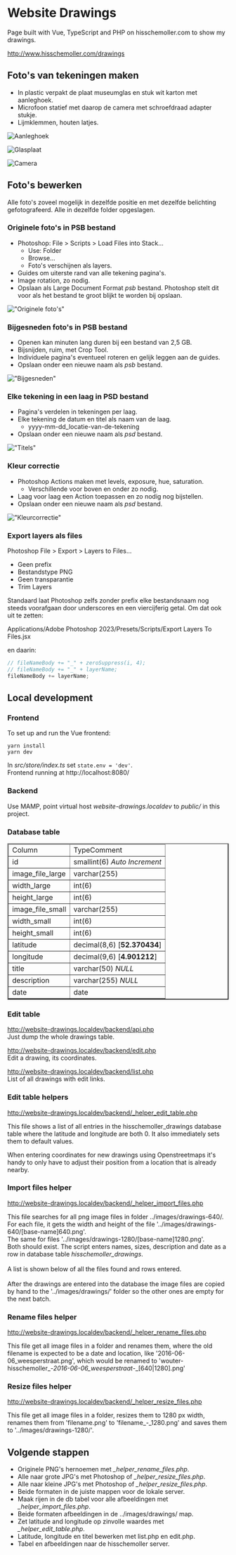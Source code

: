 # Website Drawings

Page built with Vue, TypeScript and PHP on hisschemoller.com to show my drawings.

http://www.hisschemoller.com/drawings

## Foto's van tekeningen maken

* In plastic verpakt de plaat museumglas en stuk wit karton met aanleghoek.
* Microfoon statief met daarop de camera met schroefdraad adapter stukje.
* Lijmklemmen, houten latjes.

![Aanleghoek](assets/img/tafel1.jpg 'Aanleghoek')

![Glasplaat](assets/img/tafel2.jpg 'Glasplaat')

![Camera](assets/img/tafel3.jpg 'Camera')


## Foto's bewerken

Alle foto's zoveel mogelijk in dezelfde positie en met dezelfde belichting gefotografeerd. Alle
in dezelfde folder opgeslagen.

### Originele foto's in PSB bestand

* Photoshop: File > Scripts > Load Files into Stack...
  * Use: Folder
  * Browse...
  * Foto's verschijnen als layers.
* Guides om uiterste rand van alle tekening pagina's.
* Image rotation, zo nodig.
* Opslaan als Large Document Format *psb* bestand. Photoshop stelt dit voor als het bestand te
groot blijkt te worden bij opslaan.

!["Originele foto's"](assets/img/boek-2020-01-originele-fotos.jpg "Originele foto's")

### Bijgesneden foto's in PSB bestand

* Openen kan minuten lang duren bij een bestand van 2,5 GB.
* Bijsnijden, ruim, met Crop Tool.
* Individuele pagina's eventueel roteren en gelijk leggen aan de guides.
* Opslaan onder een nieuwe naam als *psb* bestand.

!["Bijgesneden"](assets/img/boek-2020-02-bijgesneden.jpg "Bijgesneden")

### Elke tekening in een laag in PSD bestand

* Pagina's verdelen in tekeningen per laag.
* Elke tekening de datum en titel als naam van de laag.
  * yyyy-mm-dd_locatie-van-de-tekening
* Opslaan onder een nieuwe naam als *psd* bestand.

!["Titels"](assets/img/boek-2021-03-titels.jpg "Titels")

### Kleur correctie

* Photoshop Actions maken met levels, exposure, hue, saturation.
  * Verschillende voor boven en onder zo nodig.
* Laag voor laag een Action toepassen en zo nodig nog bijstellen.
* Opslaan onder een nieuwe naam als *psd* bestand.

!["Kleurcorrectie"](assets/img/boek-2021-04-kleurcorrectie.jpg "Kleurcorrectie")

### Export layers als files

Photoshop File > Export > Layers to Files...

* Geen prefix
* Bestandstype PNG
* Geen transparantie
* Trim Layers

Standaard laat Photoshop zelfs zonder prefix elke bestandsnaam nog steeds voorafgaan door
underscores en een viercijferig getal. Om dat ook uit te zetten:

Applications/Adobe Photoshop 2023/Presets/Scripts/Export Layers To Files.jsx

en daarin:

```javascript
// fileNameBody += "_" + zeroSuppress(i, 4);
// fileNameBody += "_" + layerName;
fileNameBody += layerName;
```

## Local development

### Frontend

To set up and run the Vue frontend:

```
yarn install
yarn dev
```

In *src/store/index.ts* set `state.env = 'dev'`.<br>
Frontend running at http://localhost:8080/<br>

### Backend

Use MAMP, point virtual host *website-drawings.localdev* to *public/* in this project.

### Database table

<table cellspacing="0" class="nowrap" border="2">
<thead><tr><td>Column</td><td>TypeComment</td></tr></thead>
<tbody>
<tr><td>id</td><td><span title="">smallint(6)</span> <i>Auto Increment</i></td></tr>
<tr class="odd"><td>image_file_large</td><td><span title="utf8mb3_general_ci">varchar(255)</span></td></tr>
<tr><td>width_large</td><td><span title="">int(6)</span></td></tr>
<tr class="odd"><td>height_large</td><td><span title="">int(6)</span>
</td></tr><tr><td>image_file_small</td><td><span title="utf8mb3_general_ci">varchar(255)</span>
</td></tr><tr class="odd"><td>width_small</td><td><span title="">int(6)</span>
</td></tr><tr><td>height_small</td><td><span title="">int(6)</span>
</td></tr><tr class="odd"><td>latitude</td><td><span title="">decimal(8,6)</span> <span title="Default value">[<b>52.370434</b>]</span>
</td></tr><tr><td>longitude</td><td><span title="">decimal(9,6)</span> <span title="Default value">[<b>4.901212</b>]</span>
</td></tr><tr class="odd"><td>title</td><td><span title="utf8mb3_general_ci">varchar(50)</span> <i>NULL</i>
</td></tr><tr><td>description</td><td><span title="utf8mb3_general_ci">varchar(255)</span> <i>NULL</i>
</td></tr><tr class="odd"><td>date</td><td><span title="">date</span>
</td></tr></tbody></table>

### Edit table

http://website-drawings.localdev/backend/api.php<br>
Just dump the whole drawings table.

http://website-drawings.localdev/backend/edit.php<br>
Edit a drawing, its coordinates.

http://website-drawings.localdev/backend/list.php<br>
List of all drawings with edit links.

### Edit table helpers

http://website-drawings.localdev/backend/_helper_edit_table.php

This file shows a list of all entries in the hisschemoller_drawings database table where the
latitude and longitude are both 0. It also immediately sets them to default values.

When entering coordinates for new drawings using Openstreetmaps it's handy to only have to adjust
their position from a location that is already nearby.

### Import files helper

http://website-drawings.localdev/backend/_helper_import_files.php

This file searches for all png image files in folder ../images/drawings-640/.<br>
For each file, it gets the width and height of the file
'../images/drawings-640/[base-name]640.png'.<br>
The same for files '../images/drawings-1280/[base-name]1280.png'.<br>
Both should exist. The script enters names, sizes, description and date as a row in database table
*hisschemoller_drawings*.<br>
<br>
A list is shown below of all the files found and rows entered.<br>
<br>
After the drawings are entered into the database the image files are copied by hand to the
'../images/drawings/' folder so the other ones are empty for the next batch.

### Rename files helper

http://website-drawings.localdev/backend/_helper_rename_files.php

This file get all image files in a folder and renames them, where the old filename is expected to be
a date and location, like '2016-06-06_weesperstraat.png', which would be renamed to 'wouter-hisschemoller_-_2016-06-06_weesperstraat_-_[640|1280].png'

### Resize files helper

http://website-drawings.localdev/backend/_helper_resize_files.php

This file get all image files in a folder, resizes them to 1280 px width, renames them from
'filename.png' to 'filename_-_1280.png' and saves them to '../images/drawings-1280/'.

## Volgende stappen

* Originele PNG's hernoemen met *_helper_rename_files.php*.
* Alle naar grote JPG's met Photoshop of *_helper_resize_files.php*.
* Alle naar kleine JPG's met Photoshop of *_helper_resize_files.php*.
* Beide formaten in de juiste mappen voor de lokale server.
* Maak rijen in de db tabel voor alle afbeeldingen met *_helper_import_files.php*.
* Beide formaten afbeeldingen in de ../images/drawings/ map.
* Zet latitude and longitude op zinvolle waardes met *_helper_edit_table.php*.
* Latitude, longitude en titel bewerken met list.php en edit.php.
* Tabel en afbeeldingen naar de hisschemoller server.
